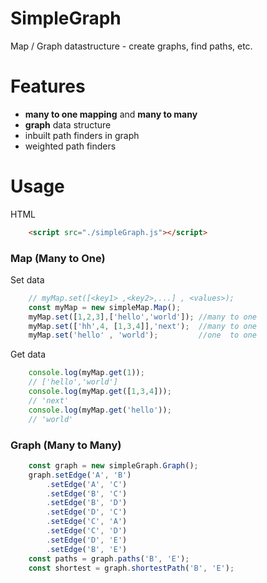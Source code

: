 # SimpleGraph
Map / Graph datastructure - create graphs, find paths, etc.

# Features
- **many to one mapping** and **many to many**
- **graph** data structure 
- inbuilt path finders in graph
- weighted path finders

# Usage 
HTML
```html
    <script src="./simpleGraph.js"></script>
```  

### Map (Many to One)

Set data
```javascript
    // myMap.set([<key1> ,<key2>,...] , <values>);
    const myMap = new simpleMap.Map();
    myMap.set([1,2,3],['hello','world']); //many to one
    myMap.set(['hh',4, [1,3,4]],'next');  //many to one
    myMap.set('hello' , 'world');         //one  to one
```
Get data   

```javascript
    console.log(myMap.get(1));
    // ['hello','world']
    console.log(myMap.get([1,3,4]));
    // 'next'
    console.log(myMap.get('hello'));
    // 'world'
```

### Graph (Many to Many)

```javascript
    const graph = new simpleGraph.Graph();
    graph.setEdge('A', 'B')
        .setEdge('A', 'C')
        .setEdge('B', 'C')
        .setEdge('B', 'D')
        .setEdge('D', 'C')
        .setEdge('C', 'A')
        .setEdge('C', 'D')
        .setEdge('D', 'E')
        .setEdge('B', 'E')
    const paths = graph.paths('B', 'E');
    const shortest = graph.shortestPath('B', 'E');
```
